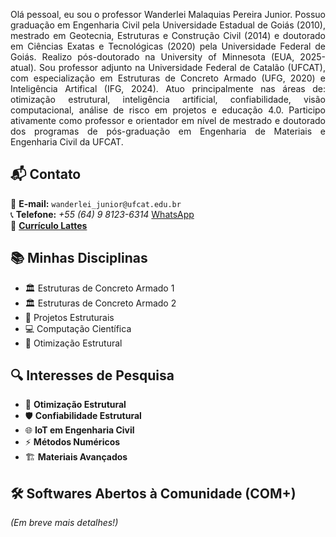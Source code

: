 <p align="justify">
Olá pessoal, eu sou o professor Wanderlei Malaquias Pereira Junior. Possuo graduação em Engenharia Civil pela Universidade Estadual de Goiás (2010), mestrado em Geotecnia, Estruturas e Construção Civil (2014) e doutorado em Ciências Exatas e Tecnológicas (2020) pela Universidade Federal de Goiás. Realizo pós-doutorado na University of Minnesota (EUA, 2025-atual). Sou professor adjunto na Universidade Federal de Catalão (UFCAT), com especialização em Estruturas de Concreto Armado (UFG, 2020) e Inteligência Artifical (IFG, 2024). Atuo principalmente nas áreas de: otimização estrutural, inteligência artificial, confiabilidade, visão computacional, análise de risco em projetos e educação 4.0. Participo ativamente como professor e orientador em nível de mestrado e doutorado dos programas de pós-graduação em Engenharia de Materiais e Engenharia Civil da UFCAT.
</p>

## 📬 Contato  
📧 **E-mail:** `wanderlei_junior@ufcat.edu.br`  
📞 **Telefone:** _+55 (64) 9 8123-6314_ [WhatsApp](https://wa.me/5564981236314?text=Olá,%20tudo%20bem%3F)  
🔗 **[Currículo Lattes](http://lattes.cnpq.br/2268506213083114)**  

## 📚 **Minhas Disciplinas**  
- 🏛️ Estruturas de Concreto Armado 1
- 🏛️ Estruturas de Concreto Armado 2 
- 📐 Projetos Estruturais  
- 💻 Computação Científica  
- 🎯 Otimização Estrutural  

## 🔍 **Interesses de Pesquisa**    
- 🧮 **Otimização Estrutural**  
- 🛡️ **Confiabilidade Estrutural**    
- 🌐 **IoT em Engenharia Civil**   
- ⚡ **Métodos Numéricos**  
- 🏗️ **Materiais Avançados**   

## 🛠️ **Softwares Abertos à Comunidade (COM+)**  
*(Em breve mais detalhes!)*  

